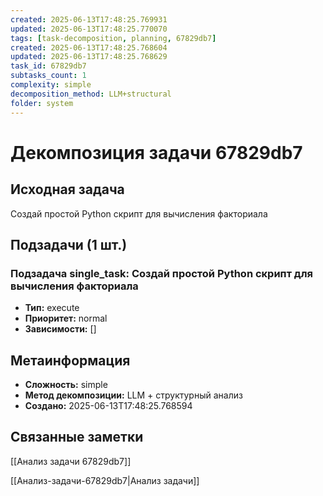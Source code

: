 ```yaml
---
created: 2025-06-13T17:48:25.769931
updated: 2025-06-13T17:48:25.770070
tags: [task-decomposition, planning, 67829db7]
created: 2025-06-13T17:48:25.768604
updated: 2025-06-13T17:48:25.768629
task_id: 67829db7
subtasks_count: 1
complexity: simple
decomposition_method: LLM+structural
folder: system
---
```


# Декомпозиция задачи 67829db7

## Исходная задача
Создай простой Python скрипт для вычисления факториала

## Подзадачи (1 шт.)

### Подзадача single_task: Создай простой Python скрипт для вычисления факториала
- **Тип:** execute
- **Приоритет:** normal
- **Зависимости:** []


## Метаинформация
- **Сложность:** simple
- **Метод декомпозиции:** LLM + структурный анализ
- **Создано:** 2025-06-13T17:48:25.768594

## Связанные заметки
[[Анализ задачи 67829db7]]

[[Анализ-задачи-67829db7|Анализ задачи]]